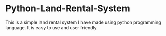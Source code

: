 # Python-Land-Rental-System
This is a simple land rental system I have made using python programming language. It is easy to use and user friendly.
